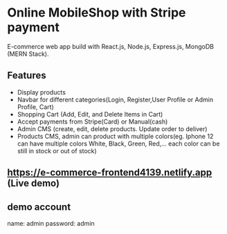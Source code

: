 # Online MobileShop with Stripe payment

E-commerce web app build with React.js, Node.js, Express.js, MongoDB (MERN Stack).

## Features

- Display products
- Navbar for different categories(Login, Register,User Profile or Admin Profile, Cart)
- Shopping Cart (Add, Edit, and Delete Items in Cart)
- Accept payments from Stripe(Card) or Manual(cash)
- Admin CMS (create, edit, delete products. Update order to deliver)
- Products CMS, admin can product with multiple colors(eg. Iphone 12 can have multiple colors White, Black, Green, Red,... each color can be still in stock or out of stock)

## https://e-commerce-frontend4139.netlify.app (Live demo)

## demo account

name: admin
password: admin
